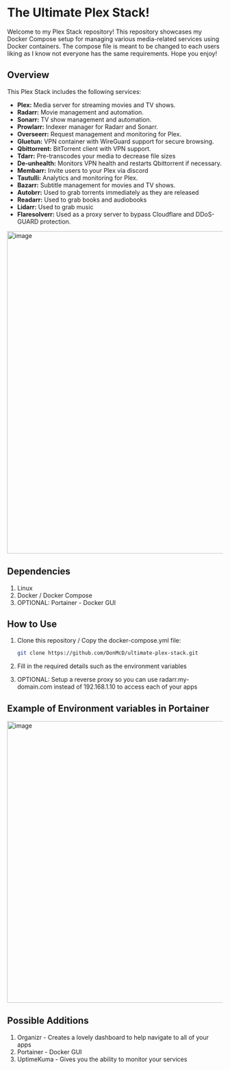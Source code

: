 # The Ultimate Plex Stack!

Welcome to my Plex Stack repository! This repository showcases my Docker Compose setup for managing various media-related services using Docker containers. The compose file is meant to be changed to each users liking as I know not everyone has the same requirements. Hope you enjoy!

## Overview

This Plex Stack includes the following services:

- **Plex:** Media server for streaming movies and TV shows.
- **Radarr:** Movie management and automation.
- **Sonarr:** TV show management and automation.
- **Prowlarr:** Indexer manager for Radarr and Sonarr.
- **Overseerr:** Request management and monitoring for Plex.
- **Gluetun:** VPN container with WireGuard support for secure browsing.
- **Qbittorrent:** BitTorrent client with VPN support.
- **Tdarr:** Pre-transcodes your media to decrease file sizes
- **De-unhealth:** Monitors VPN health and restarts Qbittorrent if necessary.
- **Membarr:** Invite users to your Plex via discord
- **Tautulli:** Analytics and monitoring for Plex.
- **Bazarr:** Subtitle management for movies and TV shows.
- **Autobrr:** Used to grab torrents immediately as they are released
- **Readarr:** Used to grab books and audiobooks
- **Lidarr:** Used to grab music
- **Flaresolverr:** Used as a proxy server to bypass Cloudflare and DDoS-GUARD protection.

<img width="752" alt="image" src="https://github.com/DonMcD/ultimate-plex-stack/assets/90471623/db92a48a-fcc9-4c78-9053-9191b9316902">


## Dependencies

1. Linux
2. Docker / Docker Compose
3. OPTIONAL: Portainer - Docker GUI

## How to Use

1. Clone this repository / Copy the docker-compose.yml file:

   ```bash
   git clone https://github.com/DonMcD/ultimate-plex-stack.git
2. Fill in the required details such as the environment variables
3. OPTIONAL: Setup a reverse proxy so you can use radarr.my-domain.com instead of 192.168.1.10 to access each of your apps

## Example of Environment variables in Portainer
<img width="657" alt="image" src="https://github.com/DonMcD/ultimate-plex-stack/assets/90471623/9a614eb0-8ff7-4eb9-b154-61c08cd595e9">


## Possible Additions

1. Organizr - Creates a lovely dashboard to help navigate to all of your apps
2. Portainer - Docker GUI
3. UptimeKuma - Gives you the ability to monitor your services

